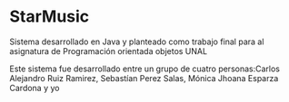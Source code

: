 # StarMusic
Sistema desarrollado en Java y planteado como trabajo final para al asignatura de Programación orientada objetos UNAL

Este sistema fue desarrollado entre un grupo de cuatro personas:Carlos Alejandro Ruiz Ramirez, Sebastían Perez Salas, Mónica Jhoana Esparza Cardona y yo
